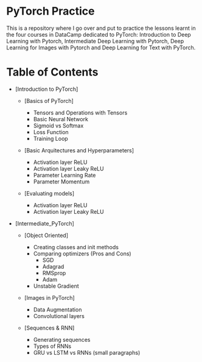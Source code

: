 # PyTorch Practice 

This is a repository where I go over and put to practice the lessons learnt in the four courses in DataCamp dedicated to PyTorch: Introduction to Deep Learning with Pytorch, Intermediate Deep Learning with Pytorch, Deep Learning for Images with Pytorch and Deep Learning for Text with PyTorch.

# Table of Contents 
- [Introduction to PyTorch]
    - [Basics of PyTorch]
        - Tensors and Operations with Tensors
        - Basic Neural Network
        - Sigmoid vs Softmax
        - Loss Function
        - Training Loop 

    - [Basic Arquitectures and Hyperparameters]
        - Activation layer ReLU
        - Activation layer Leaky ReLU
        - Parameter Learning Rate
        - Parameter Momentum

    - [Evaluating models]
        - Activation layer ReLU
        - Activation layer Leaky ReLU

- [Intermediate_PyTorch]
    - [Object Oriented]
        - Creating classes and init methods
        - Comparing optimizers (Pros and Cons)
          - SGD
          - Adagrad
          - RMSprop
          - Adam
        - Unstable Gradient

    - [Images in PyTorch]
        - Data Augmentation
        - Convolutional layers

    - [Sequences & RNN]
        - Generating sequences
        - Types of RNNs
        - GRU vs LSTM vs RNNs (small paragraphs)
